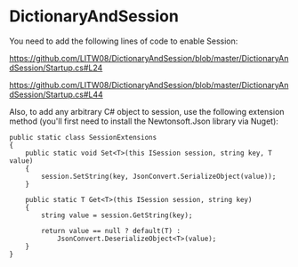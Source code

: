# DictionaryAndSession

You need to add the following lines of code to enable Session:

https://github.com/LITW08/DictionaryAndSession/blob/master/DictionaryAndSession/Startup.cs#L24

https://github.com/LITW08/DictionaryAndSession/blob/master/DictionaryAndSession/Startup.cs#L44

Also, to add any arbitrary C# object to session, use the following extension method (you'll first need to install the Newtonsoft.Json library via Nuget):

    public static class SessionExtensions
    {
        public static void Set<T>(this ISession session, string key, T value)
        {
            session.SetString(key, JsonConvert.SerializeObject(value));
        }

        public static T Get<T>(this ISession session, string key)
        {
            string value = session.GetString(key);

            return value == null ? default(T) :
                JsonConvert.DeserializeObject<T>(value);
        }
    }
